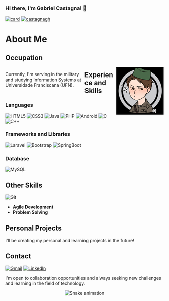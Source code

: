 ### Hi there, I'm Gabriel Castagna! 👋
[![card](https://github-readme-stats.vercel.app/api?username=castagnagh&theme=default)](https://github.com/anuraghazra/github-readme-stats) [![castagnagh](https://github-readme-stats.vercel.app/api/top-langs/?username=castagnagh&hide=html&layout=compact=true&theme=default)](https://github.com/anuraghazra/github-readme-stats)
# About Me
 ## Occupation
<div>
  <p style="float: left; width: 50%;">
    Currently, I'm serving in the military and studying Information Systems at Universidade Franciscana (UFN).
  </p>
  <img src="./storage/gifocupacao.gif" alt="Occupation GIF" style="float: right; width: 30%;">
</div>


## Experience and Skills

### Languages

![HTML5](https://img.shields.io/badge/html5-%23E34F26.svg?style=for-the-badge&logo=html5&logoColor=white)
![CSS3](https://img.shields.io/badge/css3-%231572B6.svg?style=for-the-badge&logo=css3&logoColor=white)
![Java](https://img.shields.io/badge/java-%23ED8B00.svg?style=for-the-badge&logo=openjdk&logoColor=white)
![PHP](https://img.shields.io/badge/php-%23777BB4.svg?style=for-the-badge&logo=php&logoColor=white)
![Android](https://img.shields.io/badge/Android-3DDC84?style=for-the-badge&logo=android&logoColor=white)
![C](https://img.shields.io/badge/c-%2300599C.svg?style=for-the-badge&logo=c&logoColor=white)
![C++](https://img.shields.io/badge/c++-%2300599C.svg?style=for-the-badge&logo=c%2B%2B&logoColor=white)

### Frameworks and Libraries

![Laravel](https://img.shields.io/badge/laravel-%23FF2D20.svg?style=for-the-badge&logo=laravel&logoColor=white)
![Bootstrap](https://img.shields.io/badge/Bootstrap-563D7C?style=for-the-badge&logo=bootstrap&logoColor=white)
![SpringBoot](https://img.shields.io/badge/Spring-6DB33F?style=for-the-badge&logo=spring&logoColor=white)

### Database

![MySQL](https://img.shields.io/badge/MySQL-00000F?style=for-the-badge&logo=mysql&logoColor=white)

## Other Skills

![Git](https://img.shields.io/badge/git-%23F05033.svg?style=for-the-badge&logo=git&logoColor=white)
- **Agile Development**
- **Problem Solving**

## Personal Projects

I'll be creating my personal and learning projects in the future!

## Contact

[![Gmail](https://img.shields.io/badge/Gmail-D14836?style=for-the-badge&logo=gmail&logoColor=white)](mailto:g.castagna.h@gmail.com) [![LinkedIn](https://img.shields.io/badge/linkedin-%230077B5.svg?style=for-the-badge&logo=linkedin&logoColor=white)](https://www.linkedin.com/in/gabriel-castagna-b50891241)

I'm open to collaboration opportunities and always seeking new challenges and learning in the field of technology.

  <div align="center">
 
  ![Snake animation](https://github.com/castagnagh/castagnagh/blob/output/github-contribution-grid-snake.svg)
  
  </div>
